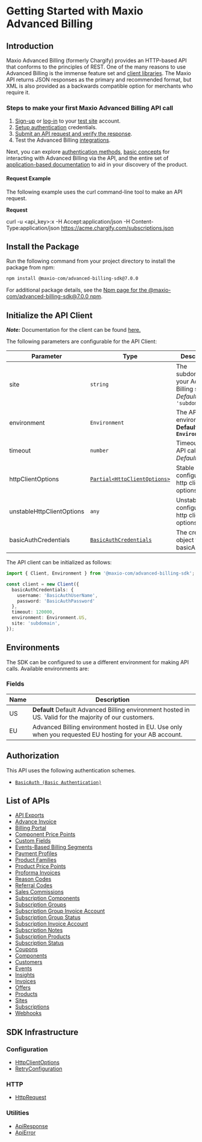 
# Getting Started with Maxio Advanced Billing

## Introduction

Maxio Advanced Billing (formerly Chargify) provides an HTTP-based API that conforms to the principles of REST.
One of the many reasons to use Advanced Billing is the immense feature set and [client libraries](page:development-tools/client-libraries).
The Maxio API returns JSON responses as the primary and recommended format, but XML is also provided as a backwards compatible option for merchants who require it.

### Steps to make your first Maxio Advanced Billing API call

1. [Sign-up](https://app.chargify.com/signup/maxio-billing-sandbox) or [log-in](https://app.chargify.com/login.html) to your [test site](https://maxio.zendesk.com/hc/en-us/articles/24250712113165-Testing-Overview) account.
2. [Setup authentication](https://maxio.zendesk.com/hc/en-us/articles/24294819360525-API-Keys) credentials.
3. [Submit an API request and verify the response](page:development-tools/client-libraries#make-your-first-maxio-advanced-billing-api-request).
4. Test the Advanced Billing [integrations](https://www.maxio.com/integrations).

Next, you can explore [authentication methods](page:introduction/authentication), [basic concepts](page:introduction/basic-concepts/connected-sites) for interacting with Advanced Billing via the API, and the entire set of [application-based documentation](https://docs.maxio.com/hc/en-us) to aid in your discovery of the product.

#### Request Example

The following example uses the curl command-line tool to make an API request.

**Request**

curl -u <api_key>:x -H Accept:application/json -H Content-Type:application/json https://acme.chargify.com/subscriptions.json

## Install the Package

Run the following command from your project directory to install the package from npm:

```bash
npm install @maxio-com/advanced-billing-sdk@7.0.0
```

For additional package details, see the [Npm page for the @maxio-com/advanced-billing-sdk@7.0.0 npm](https://www.npmjs.com/package/@maxio-com/advanced-billing-sdk/v/7.0.0).

## Initialize the API Client

**_Note:_** Documentation for the client can be found [here.](https://www.github.com/maxio-com/ab-typescript-sdk/tree/7.0.0/doc/client.md)

The following parameters are configurable for the API Client:

| Parameter | Type | Description |
|  --- | --- | --- |
| site | `string` | The subdomain for your Advanced Billing site.<br>*Default*: `'subdomain'` |
| environment | `Environment` | The API environment. <br> **Default: `Environment.US`** |
| timeout | `number` | Timeout for API calls.<br>*Default*: `120000` |
| httpClientOptions | [`Partial<HttpClientOptions>`](https://www.github.com/maxio-com/ab-typescript-sdk/tree/7.0.0/doc/http-client-options.md) | Stable configurable http client options. |
| unstableHttpClientOptions | `any` | Unstable configurable http client options. |
| basicAuthCredentials | [`BasicAuthCredentials`](https://www.github.com/maxio-com/ab-typescript-sdk/tree/7.0.0/doc/auth/basic-authentication.md) | The credential object for basicAuth |

The API client can be initialized as follows:

```ts
import { Client, Environment } from '@maxio-com/advanced-billing-sdk';

const client = new Client({
  basicAuthCredentials: {
    username: 'BasicAuthUserName',
    password: 'BasicAuthPassword'
  },
  timeout: 120000,
  environment: Environment.US,
  site: 'subdomain',
});
```

## Environments

The SDK can be configured to use a different environment for making API calls. Available environments are:

### Fields

| Name | Description |
|  --- | --- |
| US | **Default** Default Advanced Billing environment hosted in US. Valid for the majority of our customers. |
| EU | Advanced Billing environment hosted in EU. Use only when you requested EU hosting for your AB account. |

## Authorization

This API uses the following authentication schemes.

* [`BasicAuth (Basic Authentication)`](https://www.github.com/maxio-com/ab-typescript-sdk/tree/7.0.0/doc/auth/basic-authentication.md)

## List of APIs

* [API Exports](https://www.github.com/maxio-com/ab-typescript-sdk/tree/7.0.0/doc/controllers/api-exports.md)
* [Advance Invoice](https://www.github.com/maxio-com/ab-typescript-sdk/tree/7.0.0/doc/controllers/advance-invoice.md)
* [Billing Portal](https://www.github.com/maxio-com/ab-typescript-sdk/tree/7.0.0/doc/controllers/billing-portal.md)
* [Component Price Points](https://www.github.com/maxio-com/ab-typescript-sdk/tree/7.0.0/doc/controllers/component-price-points.md)
* [Custom Fields](https://www.github.com/maxio-com/ab-typescript-sdk/tree/7.0.0/doc/controllers/custom-fields.md)
* [Events-Based Billing Segments](https://www.github.com/maxio-com/ab-typescript-sdk/tree/7.0.0/doc/controllers/events-based-billing-segments.md)
* [Payment Profiles](https://www.github.com/maxio-com/ab-typescript-sdk/tree/7.0.0/doc/controllers/payment-profiles.md)
* [Product Families](https://www.github.com/maxio-com/ab-typescript-sdk/tree/7.0.0/doc/controllers/product-families.md)
* [Product Price Points](https://www.github.com/maxio-com/ab-typescript-sdk/tree/7.0.0/doc/controllers/product-price-points.md)
* [Proforma Invoices](https://www.github.com/maxio-com/ab-typescript-sdk/tree/7.0.0/doc/controllers/proforma-invoices.md)
* [Reason Codes](https://www.github.com/maxio-com/ab-typescript-sdk/tree/7.0.0/doc/controllers/reason-codes.md)
* [Referral Codes](https://www.github.com/maxio-com/ab-typescript-sdk/tree/7.0.0/doc/controllers/referral-codes.md)
* [Sales Commissions](https://www.github.com/maxio-com/ab-typescript-sdk/tree/7.0.0/doc/controllers/sales-commissions.md)
* [Subscription Components](https://www.github.com/maxio-com/ab-typescript-sdk/tree/7.0.0/doc/controllers/subscription-components.md)
* [Subscription Groups](https://www.github.com/maxio-com/ab-typescript-sdk/tree/7.0.0/doc/controllers/subscription-groups.md)
* [Subscription Group Invoice Account](https://www.github.com/maxio-com/ab-typescript-sdk/tree/7.0.0/doc/controllers/subscription-group-invoice-account.md)
* [Subscription Group Status](https://www.github.com/maxio-com/ab-typescript-sdk/tree/7.0.0/doc/controllers/subscription-group-status.md)
* [Subscription Invoice Account](https://www.github.com/maxio-com/ab-typescript-sdk/tree/7.0.0/doc/controllers/subscription-invoice-account.md)
* [Subscription Notes](https://www.github.com/maxio-com/ab-typescript-sdk/tree/7.0.0/doc/controllers/subscription-notes.md)
* [Subscription Products](https://www.github.com/maxio-com/ab-typescript-sdk/tree/7.0.0/doc/controllers/subscription-products.md)
* [Subscription Status](https://www.github.com/maxio-com/ab-typescript-sdk/tree/7.0.0/doc/controllers/subscription-status.md)
* [Coupons](https://www.github.com/maxio-com/ab-typescript-sdk/tree/7.0.0/doc/controllers/coupons.md)
* [Components](https://www.github.com/maxio-com/ab-typescript-sdk/tree/7.0.0/doc/controllers/components.md)
* [Customers](https://www.github.com/maxio-com/ab-typescript-sdk/tree/7.0.0/doc/controllers/customers.md)
* [Events](https://www.github.com/maxio-com/ab-typescript-sdk/tree/7.0.0/doc/controllers/events.md)
* [Insights](https://www.github.com/maxio-com/ab-typescript-sdk/tree/7.0.0/doc/controllers/insights.md)
* [Invoices](https://www.github.com/maxio-com/ab-typescript-sdk/tree/7.0.0/doc/controllers/invoices.md)
* [Offers](https://www.github.com/maxio-com/ab-typescript-sdk/tree/7.0.0/doc/controllers/offers.md)
* [Products](https://www.github.com/maxio-com/ab-typescript-sdk/tree/7.0.0/doc/controllers/products.md)
* [Sites](https://www.github.com/maxio-com/ab-typescript-sdk/tree/7.0.0/doc/controllers/sites.md)
* [Subscriptions](https://www.github.com/maxio-com/ab-typescript-sdk/tree/7.0.0/doc/controllers/subscriptions.md)
* [Webhooks](https://www.github.com/maxio-com/ab-typescript-sdk/tree/7.0.0/doc/controllers/webhooks.md)

## SDK Infrastructure

### Configuration

* [HttpClientOptions](https://www.github.com/maxio-com/ab-typescript-sdk/tree/7.0.0/doc/http-client-options.md)
* [RetryConfiguration](https://www.github.com/maxio-com/ab-typescript-sdk/tree/7.0.0/doc/retry-configuration.md)

### HTTP

* [HttpRequest](https://www.github.com/maxio-com/ab-typescript-sdk/tree/7.0.0/doc/http-request.md)

### Utilities

* [ApiResponse](https://www.github.com/maxio-com/ab-typescript-sdk/tree/7.0.0/doc/api-response.md)
* [ApiError](https://www.github.com/maxio-com/ab-typescript-sdk/tree/7.0.0/doc/api-error.md)

